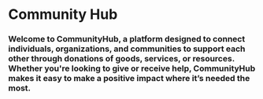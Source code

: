 # Community Hub
### Welcome to CommunityHub, a platform designed to connect individuals, organizations, and communities to support each other through donations of goods, services, or resources. Whether you're looking to give or receive help, CommunityHub makes it easy to make a positive impact where it’s needed the most.

